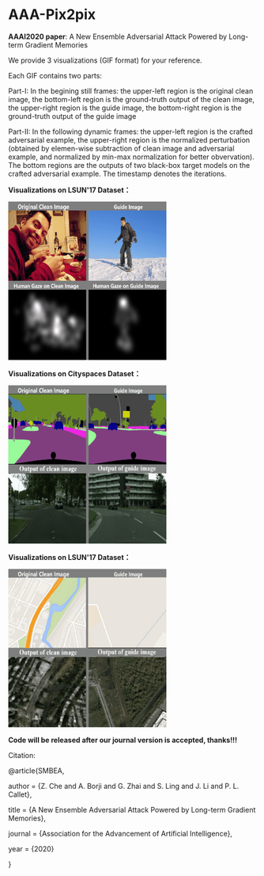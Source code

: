 # AAA-Pix2pix
**AAAI2020 paper**: A New Ensemble Adversarial Attack Powered by Long-term Gradient Memories


We provide 3 visualizations (GIF format) for your reference.

Each GIF contains two parts:

Part-I: In the begining still frames: 
the upper-left region is the original clean image, the bottom-left region is the ground-truth output of the clean image, the upper-right region is the guide image, the bottom-right region is the ground-truth output of the guide image

Part-II: In the following dynamic frames: 
the upper-left region is the crafted adversarial example, the upper-right region is the normalized perturbation (obtained by elemen-wise subtraction of clean image and adversarial example, and normalized by min-max normalization for better obvervation).
The bottom regions are the outputs of two black-box target models on the crafted adversarial example.
The timestamp denotes the iterations.

**Visualizations on LSUN'17 Dataset：**

![image](https://github.com/CZHQuality/AAA-Pix2pix/blob/master/Visualizations/1_Our_Attack_LSUN17.gif)

**Visualizations on Cityspaces Dataset：**

![image](https://github.com/CZHQuality/AAA-Pix2pix/blob/master/Visualizations/2_Our_Attack_Cityspaces.gif)

**Visualizations on LSUN'17 Dataset：**

![image](https://github.com/CZHQuality/AAA-Pix2pix/blob/master/Visualizations/3_Our_Attack_Google.gif)


**Code will be released after our journal version is accepted, thanks!!!**

Citation:

@article{SMBEA,

author = {Z. Che and A. Borji and G. Zhai and S. Ling and J. Li and P. L. Callet},

title = {A New Ensemble Adversarial Attack Powered by Long-term Gradient Memories},

journal = {Association for the Advancement of Artificial Intelligence},

year = {2020}

}
